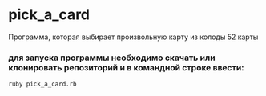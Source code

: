 # pick_a_card
Программа, которая выбирает произвольную карту из колоды 52 карты

### для запуска программы необходимо скачать или клонировать репозиторий и в командной строке ввести:
```
ruby pick_a_card.rb
```
